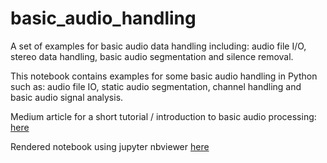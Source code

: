 # basic_audio_handling
A set of examples for basic audio data handling including: audio file I/O, stereo data handling, basic audio segmentation and silence removal. 

This notebook contains examples for some basic audio handling in Python such as: audio file IO, static audio segmentation, channel handling and basic audio signal analysis.

Medium article for a short tutorial / introduction to basic audio processing: [here](https://medium.com/behavioral-signals-ai/basic-audio-handling-d4cc9c70d64d)

Rendered notebook using jupyter nbviewer [here](https://nbviewer.jupyter.org/github/tyiannak/basic_audio_handling/blob/master/notebobok.ipynb)
